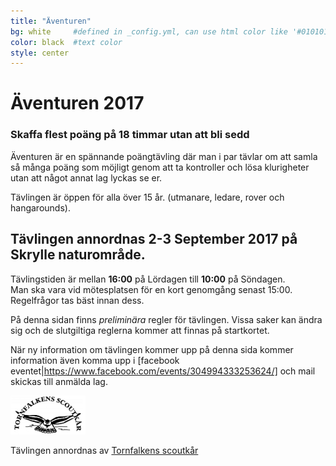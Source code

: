 ```yaml
---
title: "Äventuren"
bg: white     #defined in _config.yml, can use html color like '#010101'
color: black  #text color
style: center
---
```


# Äventuren 2017

<span class="fa-stack subtlecircle" style="font-size:100px; background:rgba(255,166,0,0.1)">
  <i class="fa fa-circle fa-stack-2x text-white"></i>
  <i class="fa fa-tencent-weibo fa-stack-1x text-orange"></i>
</span>

### Skaffa flest poäng på 18 timmar utan att bli sedd

Äventuren är en spännande poängtävling där man i par tävlar 
om att samla så många poäng som möjligt genom att ta kontroller 
och lösa klurigheter utan att något annat lag lyckas se er.

Tävlingen är öppen för alla över 15 år. (utmanare, ledare, rover och hangarounds).

## Tävlingen annordnas 2-3 September 2017 på Skrylle naturområde.

Tävlingstiden är mellan **16:00** på Lördagen till **10:00** på Söndagen.<br/>
Man ska vara vid mötesplatsen för en kort genomgång senast 15:00. Regelfrågor tas bäst innan dess.

På denna sidan finns *preliminära* regler för tävlingen.
Vissa saker kan ändra sig och de slutgiltiga reglerna kommer att finnas på startkortet.

När ny information om tävlingen kommer upp på denna sida kommer information även komma upp i 
[facebook eventet|https://www.facebook.com/events/304994333253624/] och mail skickas till anmälda lag.

<img src="img/TLOGO_fixed_trans_2352-300x155.png" width="120px" title="Tornfalkens scoutkår">

Tävlingen annordnas av <a href="http://www.tornfalken.org" target="_new">Tornfalkens scoutkår</a>